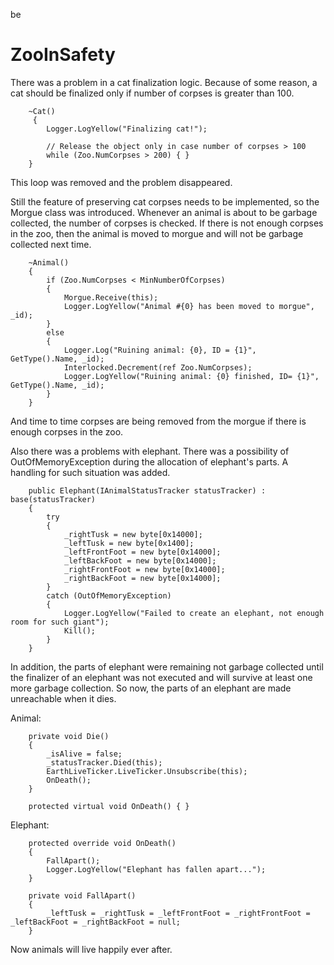 

be

# ZooInSafety

There was a problem in a cat finalization logic. 
Because of some reason, a cat should be finalized only if number of corpses is greater than 100.

        ~Cat()
         {
            Logger.LogYellow("Finalizing cat!");

            // Release the object only in case number of corpses > 100
            while (Zoo.NumCorpses > 200) { }
        }
        
This loop was removed and the problem disappeared. 

Still the feature of preserving cat corpses needs to be implemented, so the Morgue class was introduced. Whenever an animal is about to be garbage collected, the number of corpses is checked. If there is not enough corpses in the zoo, then the animal is moved to morgue and will not be garbage collected next time.

        ~Animal()
        {
            if (Zoo.NumCorpses < MinNumberOfCorpses)
            {
                Morgue.Receive(this);
                Logger.LogYellow("Animal #{0} has been moved to morgue", _id);
            }
            else
            {
                Logger.Log("Ruining animal: {0}, ID = {1}", GetType().Name, _id);
                Interlocked.Decrement(ref Zoo.NumCorpses);
                Logger.LogYellow("Ruining animal: {0} finished, ID= {1}", GetType().Name, _id);
            }
        }
        
And time to time corpses are being removed from the morgue if there is enough corpses in the zoo.
      
Also there was a problems with elephant. There was a possibility of OutOfMemoryException during the allocation of elephant's parts. A handling for such situation was added.

        public Elephant(IAnimalStatusTracker statusTracker) : base(statusTracker)
        {
            try
            {
                _rightTusk = new byte[0x14000];
                _leftTusk = new byte[0x1400];
                _leftFrontFoot = new byte[0x14000];
                _leftBackFoot = new byte[0x14000];
                _rightFrontFoot = new byte[0x14000];
                _rightBackFoot = new byte[0x14000];
            }
            catch (OutOfMemoryException)
            {
                Logger.LogYellow("Failed to create an elephant, not enough room for such giant");
                Kill();
            }
        }
        
In addition, the parts of elephant were remaining not garbage collected until the finalizer of an elephant was not executed and will survive at least one more garbage collection. So now, the parts of an elephant are made unreachable when it dies.

Animal:

        private void Die()
        {
            _isAlive = false;
            _statusTracker.Died(this);
            EarthLiveTicker.LiveTicker.Unsubscribe(this);
            OnDeath();
        }

        protected virtual void OnDeath() { }
        
Elephant:

        protected override void OnDeath()
        {
            FallApart();
            Logger.LogYellow("Elephant has fallen apart...");
        }

        private void FallApart()
        {
            _leftTusk = _rightTusk = _leftFrontFoot = _rightFrontFoot = _leftBackFoot = _rightBackFoot = null;
        }
        
 Now animals will live happily ever after.
